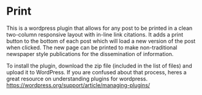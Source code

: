 # Print
This is a wordpress plugin that allows for any post to be printed in a clean two-column responsive layout with in-line link citations.  It adds a print button to the bottom of each post which will load a new version of the post when clicked.  The new page can be printed to make non-traditional newspaper style publications for the dissemination of information.

To install the plugin, download the zip file (included in the list of files) and upload it to WordPress.  If you are confused about that process, heres a great resource on understanding plugins for wordpress. https://wordpress.org/support/article/managing-plugins/
